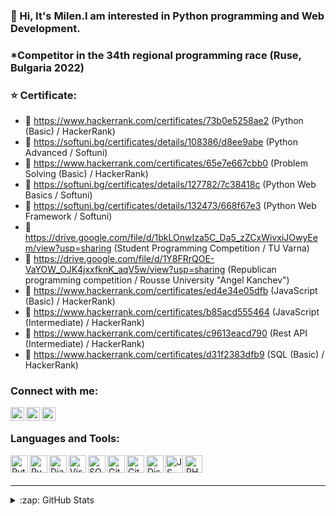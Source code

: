 ### 👋 Hi, It's Milen.I am interested in Python programming and Web Development.
### *Competitor in the 34th regional programming race (Ruse, Bulgaria 2022)


### ⭐ Certificate:
- 📜 https://www.hackerrank.com/certificates/73b0e5258ae2 (Python (Basic) / HackerRank)
- 📜 https://softuni.bg/certificates/details/108386/d8ee9abe (Python Advanced / Softuni)
- 📜 https://www.hackerrank.com/certificates/65e7e667cbb0 (Problem Solving (Basic) / HackerRank)
- 📜 https://softuni.bg/certificates/details/127782/7c38418c (Python Web Basics / Softuni)
- 📜 https://softuni.bg/certificates/details/132473/668f67e3 (Python Web Framework / Softuni)
- 📜 https://drive.google.com/file/d/1bkLOnwIza5C_Da5_zZCxWivxiJOwyEem/view?usp=sharing (Student Programming Competition / TU Varna)
- 📜 https://drive.google.com/file/d/1Y8FRrQOE-VaYOW_OJK4jxxfknK_aqV5w/view?usp=sharing (Republican programming competition / Rousse University "Angel Kanchev")
- 📜 https://www.hackerrank.com/certificates/ed4e34e05dfb (JavaScript (Basic) / HackerRank)
- 📜 https://www.hackerrank.com/certificates/b85acd555464 (JavaScript (Intermediate) / HackerRank)
- 📜 https://www.hackerrank.com/certificates/c9613eacd790 (Rest API (Intermediate) / HackerRank)
- 📜 https://www.hackerrank.com/certificates/d31f2383dfb9 (SQL (Basic) / HackerRank)
### Connect with me:


[<img align="left" alt="milen | LinkedIn" width="22px" src="https://cdn.jsdelivr.net/npm/simple-icons@v3/icons/linkedin.svg" />][linkedin]
[<img align="left" alt="milen | Instagram" width="22px" src="https://cdn.jsdelivr.net/npm/simple-icons@v3/icons/instagram.svg" />][instagram]
[<img align="left" alt="HackerRank" width="22px" src="https://cdn.jsdelivr.net/npm/simple-icons@3.13.0/icons/hackerrank.svg" />][hackerrank]


<br />

### Languages and Tools:

<img align="left" alt="Python" width="28px"
     src="https://cdn.jsdelivr.net/npm/simple-icons@3.13.0/icons/python.svg" />
     
<img align="left" alt="PyCharm" width="28px"
     src="https://cdn.jsdelivr.net/npm/simple-icons@3.13.0/icons/pycharm.svg" />
     
<img align="left" alt="Django" width="28px"
     src="https://cdn.jsdelivr.net/npm/simple-icons@3.13.0/icons/django.svg" />
     
<img align="left" alt="Visual Studio Code" width="28px"
     src="https://cdn.jsdelivr.net/npm/simple-icons@3.13.0/icons/visualstudiocode.svg" />
     
<img align="left" alt="SQL" width="28px"
     src="https://cdn.jsdelivr.net/npm/simple-icons@3.13.0/icons/postgresql.svg" />

<img align="left" alt="Git" width="28px"
     src="https://cdn.jsdelivr.net/npm/simple-icons@3.13.0/icons/git.svg" />

<img align="left" alt="Github" width="28px"
     src="https://cdn.jsdelivr.net/npm/simple-icons@3.13.0/icons/github.svg" />
     
<img align="left" alt="Discord" width="28px"
     src="https://cdn.jsdelivr.net/npm/simple-icons@3.13.0/icons/discord.svg" />
   
<img align="left" alt="JS" width="28px"
     src="https://cdn.jsdelivr.net/npm/simple-icons@3.13.0/icons/javascript.svg" />
     
<img align="left" alt="PHP" width="28px"
     src="https://cdn.jsdelivr.net/npm/simple-icons@3.13.0/icons/php.svg" />

<br />
<br />


---


<details>
  <summary>:zap: GitHub Stats</summary>
     <img align="center" src="https://github-readme-stats.vercel.app/api/top-langs/?username=MilenPlamenov&theme=blue-green" />


</details>



[instagram]: https://instagram.com/mivkata
[linkedin]: https://www.linkedin.com/in/milen-georgiev-321947230/
[hackerrank]: https://www.hackerrank.com/milen_georgiev8

